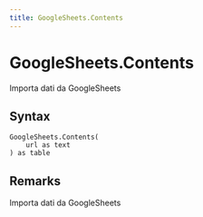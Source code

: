 ```yaml
---
title: GoogleSheets.Contents
---
```


# GoogleSheets.Contents


Importa dati da GoogleSheets


## Syntax

```powerquery
GoogleSheets.Contents(
    url as text
) as table
```


## Remarks

Importa dati da GoogleSheets


